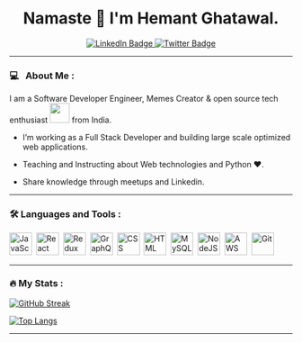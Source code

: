<div id="header" align="center">
  <h1> Namaste 🙏 I'm Hemant Ghatawal.</h1>
  <div id="badges">
    <a href="https://www.linkedin.com/in/hemant-ghatawal/">
      <img src="https://img.shields.io/badge/LinkedIn-blue?style=for-the-badge&logo=linkedin&logoColor=white" alt="LinkedIn Badge"/>
    </a>
    <a href="https://twitter.com/ghatawal786">
      <img src="https://img.shields.io/badge/Twitter-blue?style=for-the-badge&logo=twitter&logoColor=white" alt="Twitter Badge"/>
    </a>
  </div>
  <img src="https://komarev.com/ghpvc/?username=hemant-ghatawal&style=flat-square&color=blue" alt=""/>
</div>

---

### 💻 &nbsp; About Me :
I am a Software Developer Engineer, Memes Creator & open source tech enthusiast <img src="https://media.giphy.com/media/WUlplcMpOCEmTGBtBW/giphy.gif" width="35"> from India.
- I’m working as a Full Stack Developer and building large scale optimized web applications.

- Teaching and Instructing about Web technologies and Python ♥.

- Share knowledge through meetups and Linkedin.

---

### :hammer_and_wrench: Languages and Tools :
<div>
  <img src="https://upload.wikimedia.org/wikipedia/commons/thumb/9/99/Unofficial_JavaScript_logo_2.svg/512px-Unofficial_JavaScript_logo_2.svg.png" title="JavaScript" alt="JavaScript" width="40" height="40"/>&nbsp;
  <img src="https://cdn.worldvectorlogo.com/logos/react-1.svg" title="React" alt="React" width="40" height="40"/>&nbsp;
  <img src="https://cdn.freebiesupply.com/logos/large/2x/redux-logo-png-transparent.png" title="Redux" alt="Redux " width="40" height="40"/>&nbsp;
  <img src="https://upload.wikimedia.org/wikipedia/commons/thumb/1/17/GraphQL_Logo.svg/1024px-GraphQL_Logo.svg.png" title="GraphQL" alt="GraphQL" width="40" height="40"/>&nbsp;
  <img src="https://upload.wikimedia.org/wikipedia/commons/6/62/CSS3_logo.svg"  title="CSS3" alt="CSS" width="40" height="40"/>&nbsp;
  <img src="https://upload.wikimedia.org/wikipedia/commons/thumb/6/61/HTML5_logo_and_wordmark.svg/512px-HTML5_logo_and_wordmark.svg.png?20170517184425" title="HTML5" alt="HTML" width="40" height="40"/>&nbsp;
  <img src="https://cdn-icons-png.flaticon.com/512/5968/5968313.png" title="MySQL"  alt="MySQL" width="40" height="40"/>&nbsp;
  <img src="https://www.svgrepo.com/show/303360/nodejs-logo.svg" title="NodeJS" alt="NodeJS" width="40" height="40"/>&nbsp;
  <img src="https://uxwing.com/wp-content/themes/uxwing/download/brands-and-social-media/aws-icon.png" title="AWS" alt="AWS" width="40" height="40"/>&nbsp;
  <img src="https://upload.wikimedia.org/wikipedia/commons/thumb/c/c6/Font_Awesome_5_brands_github-square.svg/1792px-Font_Awesome_5_brands_github-square.svg.png" title="Git" **alt="Git" width="40" height="40"/>&nbsp;
</div>

---

### :fire: My Stats :
[![GitHub Streak](http://github-readme-streak-stats.herokuapp.com?user=hemantghatawal&theme=dark&background=000000)](https://git.io/streak-stats)

[![Top Langs](https://github-readme-stats.vercel.app/api/top-langs/?username=hemantghatawal&layout=compact&theme=vision-friendly-dark)](https://github.com/hemantghatawal/github-readme-stats)

---
